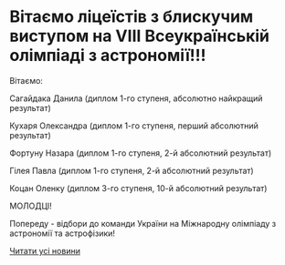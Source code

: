 # Вітаємо ліцеїстів з блискучим виступом на  VIІІ Всеукраїнській олімпіаді  з астрономії!!!

Вітаємо:

Сагайдака Данила (диплом 1-го ступеня, абсолютно найкращий результат)

Кухаря Олександра (диплом 1-го ступеня, перший абсолютний результат)

Фортуну Назара (диплом 1-го ступеня, 2-й абсолютний результат)

Гілея Павла (диплом 1-го ступеня, 2-й абсолютний результат)

Коцан Оленку (диплом 3-го ступеня, 10-й абсолютний результат)

МОЛОДЦІ!

Попереду - відбори до команди України на Міжнародну олімпіаду з астрономії та астрофізики!

[Читати усі новини](/news)
